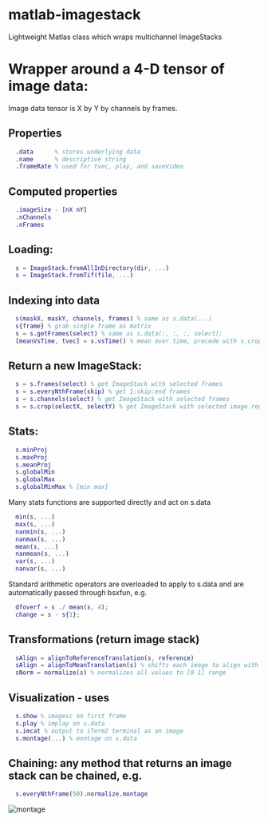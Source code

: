 # matlab-imagestack
Lightweight Matlas class which wraps multichannel ImageStacks

# Wrapper around a 4-D tensor of image data:

Image data tensor is X by Y by channels by frames.

## Properties

```matlab
  .data      % stores underlying data
  .name      % descriptive string
  .frameRate % used for tvec, play, and saveVideo
```

## Computed properties
```matlab
  .imageSize - [nX nY]
  .nChannels
  .nFrames
```

## Loading:
```matlab
  s = ImageStack.fromAllInDirectory(dir, ...)
  s = ImageStack.fromTif(file, ...)
```

## Indexing into data
```matlab
  s(maskX, maskY, channels, frames) % same as s.data(...)
  s{frame} % grab single frame as matrix
  s = s.getFrames(select) % same as s.data(:, :, :, select);
  [meanVsTime, tvec] = s.vsTime() % mean over time, precede with s.crop
```

## Return a new ImageStack:
```matlab
  s = s.frames(select) % get ImageStack with selected frames
  s = s.everyNthFrame(skip) % get 1:skip:end frames
  s = s.channels(select) % get ImageStack with selected frames
  s = s.crop(selectX, selectY) % get ImageStack with selected image region
```

## Stats:
```matlab
  s.minProj
  s.maxProj
  s.meanProj
  s.globalMin
  s.globalMax
  s.globalMinMax % [min max]
```

Many stats functions are supported directly and act on s.data
```matlab
  min(s, ...)
  max(s, ...)
  nanmin(s, ...)
  nanmax(s, ...)
  mean(s, ...)
  nanmean(s, ...)
  var(s, ...)
  nanvar(s, ...)
```

Standard arithmetic operators are overloaded to apply to s.data and are
automatically passed through bsxfun, e.g.
```matlab
  dfoverf = s ./ mean(s, 4);
  change = s - s{1};
```

## Transformations (return image stack)
```matlab
  sAlign = alignToReferenceTranslation(s, reference)
  sAlign = alignToMeanTranslation(s) % shifts each image to align with s.meanProj
  sNorm = normalize(s) % normalizes all values to [0 1] range
```

## Visualization - uses 
```matlab
  s.show % imagesc on first frame
  s.play % implay on s.data
  s.imcat % output to iTerm2 terminal as an image
  s.montage(...) % montage on s.data
```

## Chaining: any method that returns an image stack can be chained, e.g.
```matlab
  s.everyNthFrame(50).normalize.montage
```

![montage](https://raw.githubusercontent.com/djoshea/matlab-imagestack/master/montage.png)
